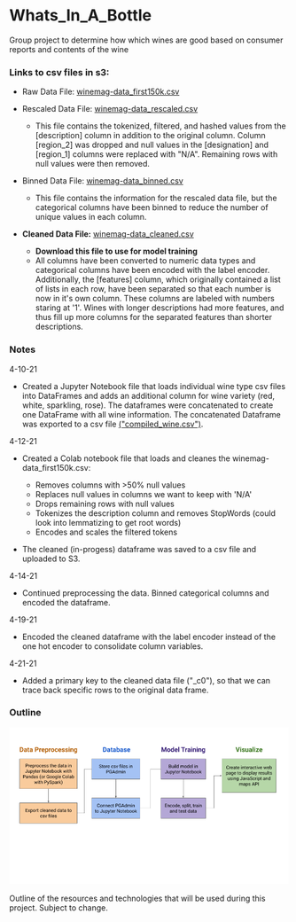 # Whats_In_A_Bottle
Group project to determine how which wines are good based on consumer reports and contents of the wine

### Links to csv files in s3:
* Raw Data File: [winemag-data_first150k.csv](https://whats-in-a-bottle.s3-us-west-1.amazonaws.com/winemag-data_first150k.csv)

* Rescaled Data File: [winemag-data_rescaled.csv](https://whats-in-a-bottle.s3-us-west-1.amazonaws.com/winemag-data_rescaled.csv)
    * This file contains the tokenized, filtered, and hashed values from the [description] column in addition to the original column. Column [region_2] was dropped and null values in the [designation] and [region_1] columns were replaced with "N/A". Remaining rows with null values were then removed.

* Binned Data File: [winemag-data_binned.csv](https://whats-in-a-bottle.s3-us-west-1.amazonaws.com/winemag-data_binned.csv)
    * This file contains the information for the rescaled data file, but the categorical columns have been binned to reduce the number of unique values in each column.

* **Cleaned Data File:** [winemag-data_cleaned.csv](https://whats-in-a-bottle.s3-us-west-1.amazonaws.com/winemag-data_cleaned_primaryKey.csv)
    * **Download this file to use for model training**
    * All columns have been converted to numeric data types and categorical columns have been encoded with the label encoder. Additionally, the [features] column, which originally contained a list of lists in each row, have been separated so that each number is now in it's own column. These columns are labeled with numbers staring at '1'. Wines with longer descriptions had more features, and thus fill up more columns for the separated features than shorter descriptions. 

### Notes

4-10-21
* Created a Jupyter Notebook file that loads individual wine type csv files into DataFrames and adds an additional column for wine variety (red, white, sparkling, rose). The dataframes were concatenated to create one DataFrame with all wine information. The concatenated Dataframe was exported to a csv file [("compiled_wine.csv")](https://github.com/arahogc/Whats_In_A_Bottle/blob/Jess/Resources/compiled_wine.csv).

4-12-21
* Created a Colab notebook file that loads and cleanes the winemag-data_first150k.csv:
    * Removes columns with >50% null values
    * Replaces null values in columns we want to keep with 'N/A'
    * Drops remaining rows with null values
    * Tokenizes the description column and removes StopWords (could look into lemmatizing to get root words)
    * Encodes and scales the filtered tokens

* The cleaned (in-progess) dataframe was saved to a csv file and uploaded to S3. 

4-14-21
* Continued preprocessing the data. Binned categorical columns and encoded the dataframe. 

4-19-21
* Encoded the cleaned dataframe with the label encoder instead of the one hot encoder to consolidate column variables.

4-21-21
* Added a primary key to the cleaned data file ("_c0"), so that we can trace back specific rows to the original data frame. 


### Outline
![](Resources/Images/outline.png)

Outline of the resources and technologies that will be used during this project. Subject to change. 